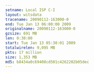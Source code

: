 ```yaml
---
setname: Local ISP C-I
layout: witsdata
tracename: 20090112-163000-0
end: Tue Jan 13 06:00:00 2009
originalname: 20090112-163000-0
gzsize: 691 MB
len: 0:30:00
start: Tue Jan 13 05:30:01 2009
totalwirelen: 9,095 MB
pkts: 17 million
size: 1,353 MB
md5: b8434a0c69408cd501c4262202b05dec
---
```

